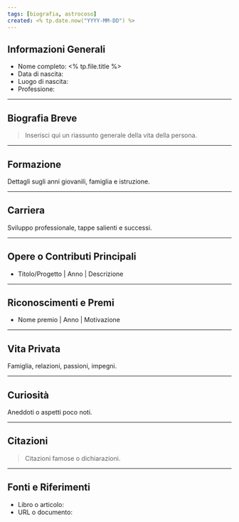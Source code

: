 ```yaml
---
tags: [biografia, astrocoso]
created: <% tp.date.now("YYYY-MM-DD") %>
---
```


## Informazioni Generali
- Nome completo: <% tp.file.title %>
- Data di nascita: 
- Luogo di nascita: 
- Professione: 

---

## Biografia Breve
> Inserisci qui un riassunto generale della vita della persona.

---

## Formazione
Dettagli sugli anni giovanili, famiglia e istruzione.

---

## Carriera
Sviluppo professionale, tappe salienti e successi.

---

## Opere o Contributi Principali
- Titolo/Progetto | Anno | Descrizione

---

## Riconoscimenti e Premi
- Nome premio | Anno | Motivazione

---

## Vita Privata
Famiglia, relazioni, passioni, impegni.

---

## Curiosità
Aneddoti o aspetti poco noti.

---

## Citazioni
> Citazioni famose o dichiarazioni.

---

## Fonti e Riferimenti
- Libro o articolo:  
- URL o documento:  
